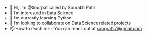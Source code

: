 - 👋 Hi, I’m @Sourpat called by Sourabh Patil
- 👀 I’m interested in Data Science
- 🌱 I’m currently learning Python 
- 💞️ I’m looking to collaborate on Data Science related projects
- 📫 How to reach me - You can reach out at sourpat27@gmail.com

<!---
Sourpat/Sourpat is a ✨ special ✨ repository because its `README.md` (this file) appears on your GitHub profile.
You can click the Preview link to take a look at your changes.
--->
